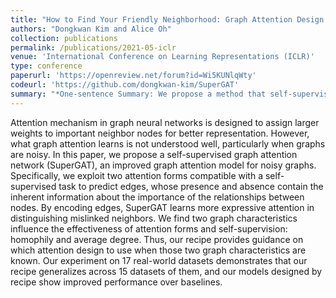 ```yaml
---
title: "How to Find Your Friendly Neighborhood: Graph Attention Design with Self-Supervision"
authors: "Dongkwan Kim and Alice Oh"
collection: publications
permalink: /publications/2021-05-iclr
venue: 'International Conference on Learning Representations (ICLR)'
type: conference
paperurl: 'https://openreview.net/forum?id=Wi5KUNlqWty'
codeurl: 'https://github.com/dongkwan-kim/SuperGAT'
summary: "*One-sentence Summary: We propose a method that self-supervise graph attention through edges and it should be designed according to the average degree and homophily of graphs.*"
---
```


Attention mechanism in graph neural networks is designed to assign larger weights to important neighbor nodes for better representation. However, what graph attention learns is not understood well, particularly when graphs are noisy. In this paper, we propose a self-supervised graph attention network (SuperGAT), an improved graph attention model for noisy graphs. Specifically, we exploit two attention forms compatible with a self-supervised task to predict edges, whose presence and absence contain the inherent information about the importance of the relationships between nodes. By encoding edges, SuperGAT learns more expressive attention in distinguishing mislinked neighbors. We find two graph characteristics influence the effectiveness of attention forms and self-supervision: homophily and average degree. Thus, our recipe provides guidance on which attention design to use when those two graph characteristics are known. Our experiment on 17 real-world datasets demonstrates that our recipe generalizes across 15 datasets of them, and our models designed by recipe show improved performance over baselines.
